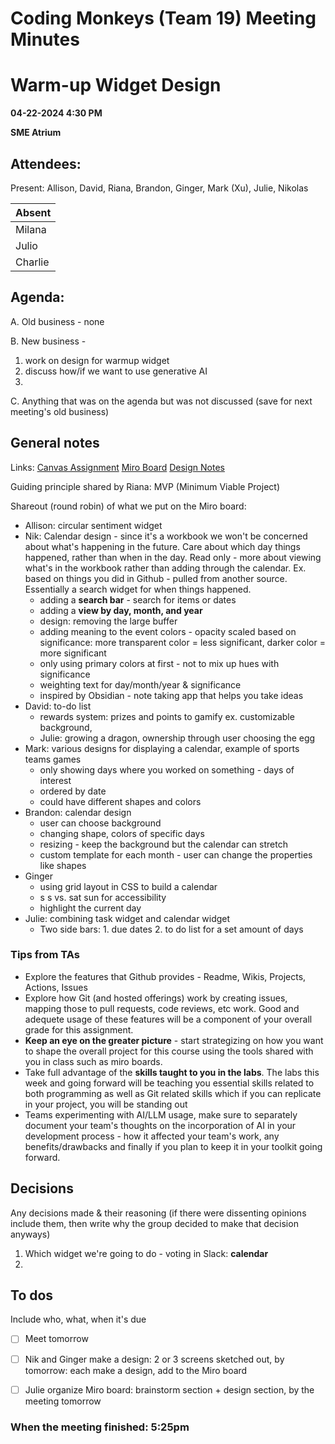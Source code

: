 # Coding Monkeys (Team 19) Meeting Minutes
# Warm-up Widget Design

**04-22-2024 4:30 PM** 

**SME Atrium** 

<!-- Note which members are present / absent (our team has 11 people) -->
## Attendees:
Present: Allison, David, Riana, Brandon, Ginger, Mark (Xu), Julie, Nikolas

<!--If no one is absent you can delete this, else move their names to the table -->
| Absent       |
| -----------  |
| Milana       |
| Julio        |
| Charlie      |


## Agenda:
A. Old business - none

B. New business -
  1. work on design for warmup widget
  2. discuss how/if we want to use generative AI
  3. 

C. Anything that was on the agenda but was not discussed (save for next meeting's old business)

## General notes
Links: [Canvas Assignment](https://canvas.ucsd.edu/courses/54609/assignments/778826) [Miro Board](https://miro.com/app/board/uXjVKSXl2mU=/) [Design Notes](https://docs.google.com/document/d/1RRxfIzp936yZyfb_oy9ZlelqoVs3Dori5Drx5pyAO9A/edit)

Guiding principle shared by Riana: MVP (Minimum Viable Project)

Shareout (round robin) of what we put on the Miro board:
- Allison: circular sentiment widget
- Nik: Calendar design - since it's a workbook we won't be concerned about what's happening in the future. Care about which day things happened, rather than when in the day. Read only - more about viewing what's in the workbook rather than adding through the calendar. Ex. based on things you did in Github - pulled from another source. Essentially a search widget for when things happened.
    - adding a **search bar** - search for items or dates
    - adding a **view by day, month, and year**
    - design: removing the large buffer
    - adding meaning to the event colors - opacity scaled based on significance: more transparent color = less significant, darker color = more significant
    - only using primary colors at first - not to mix up hues with significance
    - weighting text for day/month/year & significance
    - inspired by Obsidian - note taking app that helps you take ideas
 - David: to-do list
   - rewards system: prizes and points to gamify ex. customizable background,
   - Julie: growing a dragon, ownership through user choosing the egg
- Mark: various designs for displaying a calendar, example of sports teams games
  - only showing days where you worked on something - days of interest
  - ordered by date
  - could have different shapes and colors
- Brandon: calendar design
  - user can choose background
  - changing shape, colors of specific days
  - resizing - keep the background but the calendar can stretch
  - custom template for each month - user can change the properties like shapes
- Ginger
  - using grid layout in CSS to build a calendar
  - s s vs. sat sun for accessibility
  - highlight the current day  
- Julie: combining task widget and calendar widget
  - Two side bars: 1. due dates 2. to do list for a set amount of days
 
### Tips from TAs
- Explore the features that Github provides - Readme, Wikis, Projects, Actions, Issues
- Explore how Git (and hosted offerings) work by creating issues, mapping those to pull requests, code reviews, etc work. Good and adequete usage of these features will be a component of your overall grade for this assignment.
- **Keep an eye on the greater picture** - start strategizing on how you want to shape the overall project for this course using the tools shared with you in class such as miro boards.
- Take full advantage of the **skills taught to you in the labs**. The labs this week and going forward will be teaching you essential skills related to both programming as well as Git related skills which if you can replicate in your project, you will be standing out
- Teams experimenting with AI/LLM usage, make sure to separately document your team's thoughts on the incorporation of AI in your development process - how it affected your team's work, any benefits/drawbacks and finally if you plan to keep it in your toolkit going forward.

## Decisions
Any decisions made & their reasoning (if there were dissenting opinions include them, then write why the group decided to make that decision anyways)
1. Which widget we're going to do - voting in Slack: **calendar**
2. 


## To dos 
Include who, what, when it's due
- [ ] Meet tomorrow
- [ ] Nik and Ginger make a design: 2 or 3 screens sketched out, by tomorrow: each make a design, add to the Miro board
- [ ] Julie organize Miro board: brainstorm section + design section, by the meeting tomorrow


### When the meeting finished: 5:25pm
